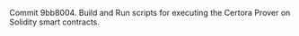 Commit 9bb8004.                    Build and Run scripts for executing the Certora Prover on Solidity smart contracts.